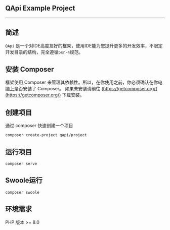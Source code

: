 ## QApi Example Project
---

## 简述

`QApi` 是一个对IDE高度友好的框架，使用IDE能为您提升更多的开发效率，不限定开发目录的结构，完全遵循`psr-4`规范。

## 安装 Composer

框架使用 Composer 来管理其依赖性。所以，在你使用之前，你必须确认在你电脑上是否安装了 Composer。 如果未安装请前往 [https://getcomposer.org/](https://getcomposer.org/)
下载安装。

## 创建项目

通过 composer 快速创建一个项目

```
composer create-project qapi/project
```

## 运行项目
```
composer serve
```

## Swoole运行

```
composer swoole
```

## 环境需求

PHP 版本 >= 8.0